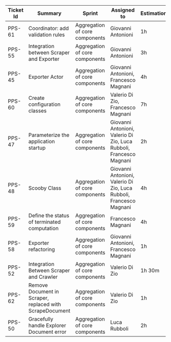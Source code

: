 | Ticket Id | Summary                                                       | Sprint                                            | Assigned to                                                         | Estimation | Actual | Type          |
|-----------|---------------------------------------------------------------|---------------------------------------------------|---------------------------------------------------------------------|------------|--------|---------------|
| PPS-61    | Coordinator: add validation rules                             | Aggregation of core components                    | Giovanni Antonioni                                                  | 1h         | 1h     | Dev           |
| PPS-55    | Integration between Scraper and Exporter                      | Aggregation of core components                    | Giovanni Antonioni                                                  | 3h         | 5h     | Integration   |
| PPS-45    | Exporter Actor                                                | Aggregation of core components                    | Giovanni Antonioni, Francesco Magnani                               | 4h         | 2h     | Dev           |
| PPS-60    | Create configuration classes                                  | Aggregation of core components                    | Valerio Di Zio, Francesco Magnani                                   | 7h         | 5h     | Dev           |
| PPS-47    | Parameterize the application startup                          | Aggregation of core components                    | Giovanni Antonioni, Valerio Di Zio, Luca Rubboli, Francesco Magnani | 2h         | 1h 30m | Design        |
| PPS-48    | Scooby Class                                                  | Aggregation of core components                    | Giovanni Antonioni, Valerio Di Zio, Luca Rubboli, Francesco Magnani | 4h         | 3h     | Dev           |
| PPS-59    | Define the status of terminated computation                   | Aggregation of core components                    | Francesco Magnani                                                   | 4h         | 3h     | Fix           |
| PPS-58    | Exporter refactoring                                          | Aggregation of core components                    | Giovanni Antonioni, Francesco Magnani                               | 1h         | 1h     | Refactoring   |
| PPS-52    | Integration Between Scraper and Crawler                       | Aggregation of core components                    | Valerio Di Zio                                                      | 1h 30m     | 1h     | Integration   |
| PPS-62    | Remove Document in Scraper, replaced with ScrapeDocument      | Aggregation of core components                    | Valerio Di Zio                                                      | 1h         | 1h 30m | Refactoring   |
| PPS-50    | Gracefully handle Explorer Document error                     | Aggregation of core components                    | Luca Rubboli                                                        | 2h         | 1h 30m | Fix           |